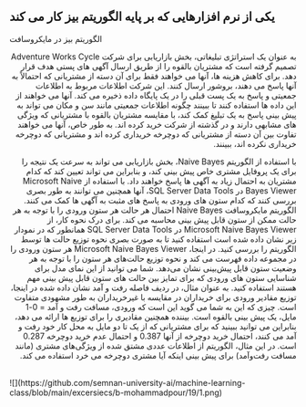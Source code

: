 ## یکی از نرم افزارهایی که بر پایه الگوریتم بیز کار می کند
الگوریتم بیز در مایکروسافت
<div dir="rtl">
          به عنوان یک استراتژی تبلیغاتی، بخش بازاریابی برای شرکت Adventure Works Cycle تصمیم گرفته است که مشتریان بالقوه را از طریق ارسال آگهی های پستی هدف قرار دهد. برای کاهش هزینه ها، آنها می خواهند فقط برای آن دسته از مشتریانی که احتمالاً به آنها پاسخ می دهند، بروشور ارسال کنند. این شرکت اطلاعات مربوط به اطلاعات جمعیتی و پاسخ به یک پست قبلی را در یک پایگاه داده ذخیره می کند. آنها می خواهند از این داده ها استفاده کنند تا ببینند چگونه اطلاعات جمعیتی مانند سن و مکان می تواند به پیش بینی پاسخ به یک تبلیغ کمک کند، با مقایسه مشتریان بالقوه با مشتریانی که ویژگی های مشابهی دارند و در گذشته از شرکت خرید کرده اند. به طور خاص، آنها می خواهند تفاوت بین آن دسته از مشتریانی که دوچرخه خریداری کرده اند و مشتریانی که دوچرخه خریداری نکرده اند، ببینند.

با استفاده از الگوریتم Naive Bayes، بخش بازاریابی می تواند به سرعت یک نتیجه را برای یک پروفایل مشتری خاص پیش بینی کند، و بنابراین می تواند تعیین کند که کدام مشتریان به احتمال زیاد به آگهی ها پاسخ خواهند داد. با استفاده از Microsoft Naive Bayes Viewer در SQL Server Data Tools، آنها همچنین می توانند به طور بصری بررسی کنند که کدام ستون های ورودی به پاسخ های مثبت به آگهی ها کمک می کنند.
الگوریتم مایکروسافت Naive Bayes احتمال هر حالت هر ستون ورودی را با توجه به هر حالت ممکن از ستون قابل پیش بینی محاسبه می کند.
برای درک نحوه کار، از Microsoft Naive Bayes Viewer در SQL Server Data Tools همانطور که در نمودار زیر نشان داده شده است استفاده کنید تا به صورت بصری نحوه توزیع حالت ها توسط الگوریتم را بررسی کنید.
در اینجا، Microsoft Naive Bayes Viewer هر ستون ورودی را در مجموعه داده فهرست می کند و نحوه توزیع حالت‌های هر ستون را با توجه به هر وضعیت ستون قابل پیش‌بینی نشان می‌دهد.
شما می توانید از این نمای مدل برای شناسایی ستون های ورودی که برای تمایز بین حالت های ستون قابل پیش بینی مهم هستند استفاده کنید.
به عنوان مثال، در ردیف فاصله رفت و آمد نشان داده شده در اینجا، توزیع مقادیر ورودی برای خریداران در مقایسه با غیرخریداران به طور مشهودی متفاوت است. چیزی که این به شما می گوید این است که ورودی، مسافت رفت و آمد = 0-1 مایل، یک پیش بینی بالقوه است.
بیننده همچنین مقادیری را برای توزیع ها ارائه می دهد، بنابراین می توانید ببینید که برای مشتریانی که از یک تا دو مایل به محل کار خود رفت و آمد می کنند، احتمال خرید دوچرخه از آنها 0.387 و احتمال عدم خرید دوچرخه 0.287 است. در این مثال، الگوریتم از اطلاعات عددی مشتق شده از ویژگی‌های مشتری (مانند مسافت رفت‌وآمد) برای پیش بینی اینکه آیا مشتری دوچرخه می  خرد استفاده می کند.

  </div>
  <br/>
  ![](https://github.com/semnan-university-ai/machine-learning-class/blob/main/excersiecs/b-mohammadpour/19/1.png)

